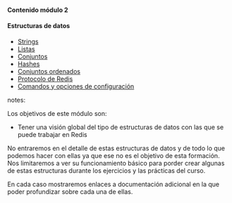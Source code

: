 #### Contenido módulo 2

#### Estructuras de datos

* [Strings](/#strings)
* [Listas](/#lists)
* [Conjuntos](/#sets)
* [Hashes](#/hashes)
* [Conjuntos ordenados](#/sorted_sets)
* [Protocolo de Redis](/#redis_protocol)
* [Comandos y opciones de configuración](/#commands_and_configuration_options)

notes:

Los objetivos de este módulo son:

* Tener una visión global del tipo de estructuras de datos con las que se puede trabajar en Redis

No entraremos en el detalle de estas estructuras de datos y de todo lo que podemos hacer con ellas ya que 
ese no es el objetivo de esta formación. Nos limitaremos a ver su funcionamiento básico para porder 
crear algunas de estas estructuras durante los ejercicios y las prácticas del curso.

En cada caso mostraremos enlaces a documentación adicional en la que poder profundizar sobre cada una de ellas. 